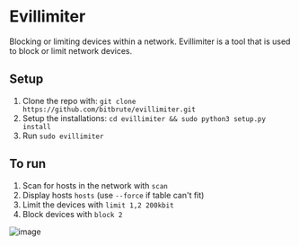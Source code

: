 # Evillimiter
Blocking or limiting devices within a network. Evillimiter is a tool that is used to block or limit network devices. 

## Setup

1. Clone the repo with: ``git clone https://github.com/bitbrute/evillimiter.git``
2. Setup the installations: ``cd evillimiter && sudo python3 setup.py install``
3. Run ``sudo evillimiter``

## To run
1. Scan for hosts in the network with ``scan``
2. Display hosts ``hosts`` (use ``--force`` if table can't fit)
3. Limit the devices with ``limit 1,2 200kbit``
4. Block devices with ``block 2 ``

![image](https://user-images.githubusercontent.com/39514108/154596493-3f420597-b86b-45b5-b6a5-9a91ff2809a7.png)
